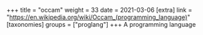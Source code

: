 +++
title = "occam"
weight = 33
date = 2021-03-06
[extra]
link = "https://en.wikipedia.org/wiki/Occam_(programming_language)"
[taxonomies]
groups = ["proglang"]
+++
A programming language

